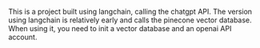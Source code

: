 This is a project built using langchain, calling the chatgpt API.
The version using langchain is relatively early and calls the pinecone vector database. When using it, you need to init a vector database and an openai API account.
